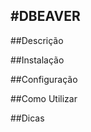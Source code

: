 #DBEAVER
----------------------------------------------
##Descrição

##Instalação

##Configuração

##Como Utilizar

##Dicas